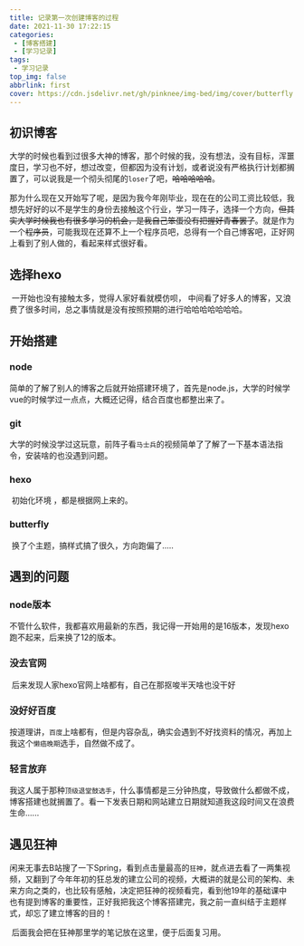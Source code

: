 ```yaml
---
title: 记录第一次创建博客的过程
date: 2021-11-30 17:22:15
categories:
 - [博客搭建]
 - [学习记录]
tags:
 - 学习记录
top_img: false
abbrlink: first
cover: https://cdn.jsdelivr.net/gh/pinknee/img-bed/img/cover/butterfly.jpg
---
```


## 初识博客

​		大学的时候也看到过很多大神的博客，那个时候的我，没有想法，没有目标，浑噩度日，学习也不好，想过改变，但都因为没有计划，或者说没有严格执行计划都搁置了，可以说我是一个彻头彻尾的`loser`了吧，~~哈哈哈哈哈~~。

​		那为什么现在又开始写了呢，是因为我今年刚毕业，现在在的公司工资比较低，我想先好好的以不是学生的身份去接触这个行业，学习一阵子，选择一个方向，~~但其实大学时候我也有很多学习的机会，是我自己笨蛋没有把握好青春罢了~~。就是作为一个~~程序员~~，可能我现在还算不上一个程序员吧，总得有一个自己博客吧，正好网上看到了别人做的，看起来样式很好看。

## 选择hexo

​		一开始也没有接触太多，觉得人家好看就模仿呗， 中间看了好多人的博客，又浪费了很多时间，总之事情就是没有按照预期的进行哈哈哈哈哈哈哈。

## 开始搭建

### node

​		简单的了解了别人的博客之后就开始搭建环境了，首先是node.js，大学的时候学vue的时候学过一点点，大概还记得，结合百度也都整出来了。

### git

​		大学的时候没学过这玩意，前阵子看`马士兵`的视频简单了了解了一下基本语法指令，安装啥的也没遇到问题。

### hexo

​		初始化环境 ，都是根据网上来的。

### butterfly

​		换了个主题，搞样式搞了很久，方向跑偏了.....

## 遇到的问题

### node版本

​		不管什么软件，我都喜欢用最新的东西，我记得一开始用的是16版本，发现hexo跑不起来，后来换了12的版本。

### 没去官网

​		后来发现人家hexo官网上啥都有，自己在那抠唆半天啥也没干好

### 没好好百度

​		按道理讲，`百度`上啥都有，但是内容杂乱，确实会遇到不好找资料的情况，再加上我这个`懒癌晚期`选手，自然做不成了。

### 轻言放弃

​		我这人属于那种`顶级退堂鼓选手`，什么事情都是三分钟热度，导致做什么都做不成，博客搭建也就搁置了。看一下发表日期和网站建立日期就知道我这段时间又在浪费生命......

## 遇见狂神

​		闲来无事去B站搜了一下Spring，看到点击量最高的`狂神`，就点进去看了一两集视频，又翻到了今年年初的狂总发的建立公司的视频，大概讲的就是公司的架构、未来方向之类的，也比较有感触，决定把狂神的视频看完，看到他19年的基础课中也有提到博客的重要性，正好我把我这个博客搭建完，我之前一直纠结于主题样式，却忘了建立博客的目的！

​		后面我会把在狂神那里学的笔记放在这里，便于后面复习用。



